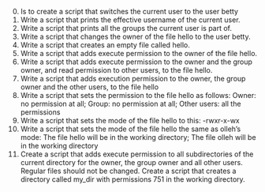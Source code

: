0. Is to create a script that switches the current user to the user betty
1. Write a script that prints the effective username of the current user.
2. Write a script that prints all the groups the current user is part of. 
3. Write a script that changes the owner of the file hello to the user betty.
4. Write a script that creates an empty file called hello.
5. Write a script that adds execute permission to the owner of the file hello.
6. Write a script that adds execute permission to the owner and the group owner, and read permission to other users, to the file hello. 
7. Write a script that adds execution permission to the owner, the group owner and the other users, to the file hello
8. Write a script that sets the permission to the file hello as follows: Owner: no permission at all; Group: no permission at all; Other users: all the permissions  
9. Write a script that sets the mode of the file hello to this: -rwxr-x-wx 
10. Write a script that sets the mode of the file hello the same as olleh’s mode: The file hello will be in the working directory; The file olleh will be in the working directory 
11. Create a script that adds execute permission to all subdirectories of the current directory for the owner, the group owner and all other users. Regular files should not be changed. 
Create a script that creates a directory called my_dir with permissions 751 in the working directory. 
